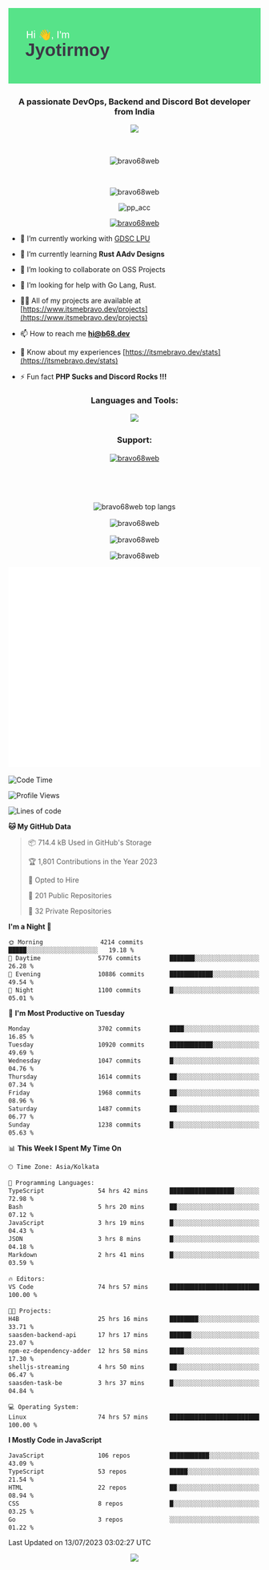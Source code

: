 <p align="center"><img src="header.png"></p>
<h3 align="center">A passionate DevOps, Backend and Discord Bot developer from India</h3>

<p align="center"><a href="https://discord.com/users/457039372009865226"><img src="https://lanyard-profile-readme.vercel.app/api/457039372009865226"></a></p>
                           
<br>
<p align="center"> <img src="https://komarev.com/ghpvc/?username=bravo68web&label=Profile%20views&color=0e75b6&style=flat" alt="bravo68web" /> </p>
<br>


<p align="center"><img src="https://github-profile-trophy.vercel.app/?username=bravo68web&theme=discord&column=3&row=2" alt="bravo68web" /> </p>
<p align="center"><img src="https://osu-embed.b68dev.xyz/pp_acc" alt="pp_acc" /> </p>

<p align="center"> <a href="https://twitter.com/bravo68web" target="blank"><img src="https://img.shields.io/twitter/follow/bravo68web?logo=twitter&style=for-the-badge" alt="bravo68web" /></a> </p>

- 🔭 I’m currently working with [GDSC LPU](https://gdsclpu.live/)

- 🌱 I’m currently learning **Rust AAdv Designs**

- 👯 I’m looking to collaborate on OSS Projects

- 🤝 I’m looking for help with Go Lang, Rust.

- 👨‍💻 All of my projects are available at [https://www.itsmebravo.dev/projects](https://www.itsmebravo.dev/projects)

<!-- - 💬 Ask me about **DF Techs** -->

- 📫 How to reach me **hi@b68.dev**

- 📄 Know about my experiences [https://itsmebravo.dev/stats](https://itsmebravo.dev/stats)

- ⚡ Fun fact **PHP Sucks and Discord Rocks !!!**

<h3 align="center">Languages and Tools:</h3>
<p align="center"> 
<img src="https://skillicons.dev/icons?i=aws,bash,c,cs,cpp,cloudflare,css,dart,devto,discord,bots,docker,electron,ember,emotion,express,fastapi,figma,firebase,flask,gcp,git,github,githubactions,go,gitlab,graphql,heroku,html,ai,ipfs,js,jest,linux,md,mastodon,mongodb,neovim,netlify,nextjs,nginx,nodejs,postgres,postman,powershell,py,react,redis,regex,replit,rocket,rust,sqlite,mysql,stackoverflow,styledcomponents,supabase,sentry,solidity,svg,tailwind,tauri,twitter,ts,unity,v,vercel,vim,vite,wasm,webpack,workers&perline=8&theme=dark" />
</p>

<h3 align="center">Support:</h3>
<p align="center"><a href="https://www.buymeacoffee.com/bravo68web"> <img align="center" src="https://cdn.buymeacoffee.com/buttons/v2/default-yellow.png" height="50" width="210" alt="bravo68web" /></a></p><br><br>
<br>

<p align="center"> <img align="center" src="https://github-readme-stats-sync.vercel.app/api/top-langs?username=bravo68web&count_private=true&show_icons=true&theme=radical&border_radius=10&&langs_count=10&layout=compact" alt="bravo68web top langs" /></p>

<p align="center"> <img align="center" src="https://github-readme-stats-sync.vercel.app/api?username=bravo68web&count_private=true&show_icons=true&theme=radical&border_radius=10" alt="bravo68web" /></p>

<p align="center"> <img align="center" src="https://github-readme-streak-stats.herokuapp.com?user=bravo68web&theme=dracula&hide_border=true" alt="bravo68web" /></p>

<p align="center"> <img align="center" src="https://github-readme-stats-sync.vercel.app/api/wakatime?username=bravo68web&count_private=true&show_icons=true&theme=aura_dark&border_radius=10&&langs_count=10&layout=compact&range=last_7_days" alt="bravo68web" /></p>

<p align="center"><img src="https://raw.githubusercontent.com/BRAVO68WEB/BRAVO68WEB/master/github-metrics.svg"></p>

<!--START_SECTION:waka-->
![Code Time](http://img.shields.io/badge/Code%20Time-5%2C091%20hrs%2047%20mins-blue)

![Profile Views](http://img.shields.io/badge/Profile%20Views-88-blue)

![Lines of code](https://img.shields.io/badge/From%20Hello%20World%20I%27ve%20Written-62.8%20million%20lines%20of%20code-blue)

**🐱 My GitHub Data** 

> 📦 714.4 kB Used in GitHub's Storage 
 > 
> 🏆 1,801 Contributions in the Year 2023
 > 
> 💼 Opted to Hire
 > 
> 📜 201 Public Repositories 
 > 
> 🔑 32 Private Repositories 
 > 
**I'm a Night 🦉** 

```text
🌞 Morning                4214 commits        █████░░░░░░░░░░░░░░░░░░░░   19.18 % 
🌆 Daytime                5776 commits        ███████░░░░░░░░░░░░░░░░░░   26.28 % 
🌃 Evening                10886 commits       ████████████░░░░░░░░░░░░░   49.54 % 
🌙 Night                  1100 commits        █░░░░░░░░░░░░░░░░░░░░░░░░   05.01 % 
```
📅 **I'm Most Productive on Tuesday** 

```text
Monday                   3702 commits        ████░░░░░░░░░░░░░░░░░░░░░   16.85 % 
Tuesday                  10920 commits       ████████████░░░░░░░░░░░░░   49.69 % 
Wednesday                1047 commits        █░░░░░░░░░░░░░░░░░░░░░░░░   04.76 % 
Thursday                 1614 commits        ██░░░░░░░░░░░░░░░░░░░░░░░   07.34 % 
Friday                   1968 commits        ██░░░░░░░░░░░░░░░░░░░░░░░   08.96 % 
Saturday                 1487 commits        ██░░░░░░░░░░░░░░░░░░░░░░░   06.77 % 
Sunday                   1238 commits        █░░░░░░░░░░░░░░░░░░░░░░░░   05.63 % 
```


📊 **This Week I Spent My Time On** 

```text
🕑︎ Time Zone: Asia/Kolkata

💬 Programming Languages: 
TypeScript               54 hrs 42 mins      ██████████████████░░░░░░░   72.98 % 
Bash                     5 hrs 20 mins       ██░░░░░░░░░░░░░░░░░░░░░░░   07.12 % 
JavaScript               3 hrs 19 mins       █░░░░░░░░░░░░░░░░░░░░░░░░   04.43 % 
JSON                     3 hrs 8 mins        █░░░░░░░░░░░░░░░░░░░░░░░░   04.18 % 
Markdown                 2 hrs 41 mins       █░░░░░░░░░░░░░░░░░░░░░░░░   03.59 % 

🔥 Editors: 
VS Code                  74 hrs 57 mins      █████████████████████████   100.00 % 

🐱‍💻 Projects: 
H4B                      25 hrs 16 mins      ████████░░░░░░░░░░░░░░░░░   33.71 % 
saasden-backend-api      17 hrs 17 mins      ██████░░░░░░░░░░░░░░░░░░░   23.07 % 
npm-ez-dependency-adder  12 hrs 58 mins      ████░░░░░░░░░░░░░░░░░░░░░   17.30 % 
shelljs-streaming        4 hrs 50 mins       ██░░░░░░░░░░░░░░░░░░░░░░░   06.47 % 
saasden-task-be          3 hrs 37 mins       █░░░░░░░░░░░░░░░░░░░░░░░░   04.84 % 

💻 Operating System: 
Linux                    74 hrs 57 mins      █████████████████████████   100.00 % 
```

**I Mostly Code in JavaScript** 

```text
JavaScript               106 repos           ███████████░░░░░░░░░░░░░░   43.09 % 
TypeScript               53 repos            █████░░░░░░░░░░░░░░░░░░░░   21.54 % 
HTML                     22 repos            ██░░░░░░░░░░░░░░░░░░░░░░░   08.94 % 
CSS                      8 repos             █░░░░░░░░░░░░░░░░░░░░░░░░   03.25 % 
Go                       3 repos             ░░░░░░░░░░░░░░░░░░░░░░░░░   01.22 % 
```




 Last Updated on 13/07/2023 03:02:27 UTC
<!--END_SECTION:waka-->

<p align="center"><img src="https://bravo68web.me/images/header_.png"></p>

